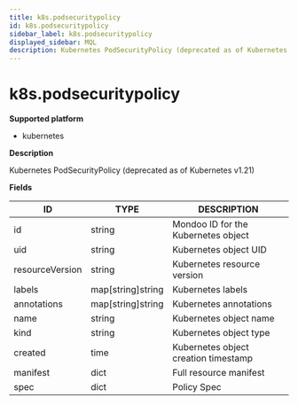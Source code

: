 ```yaml
---
title: k8s.podsecuritypolicy
id: k8s.podsecuritypolicy
sidebar_label: k8s.podsecuritypolicy
displayed_sidebar: MQL
description: Kubernetes PodSecurityPolicy (deprecated as of Kubernetes v1.21)
---
```


# k8s.podsecuritypolicy

**Supported platform**

- kubernetes

**Description**

Kubernetes PodSecurityPolicy (deprecated as of Kubernetes v1.21)

**Fields**

| ID              | TYPE              | DESCRIPTION                          |
| --------------- | ----------------- | ------------------------------------ |
| id              | string            | Mondoo ID for the Kubernetes object  |
| uid             | string            | Kubernetes object UID                |
| resourceVersion | string            | Kubernetes resource version          |
| labels          | map[string]string | Kubernetes labels                    |
| annotations     | map[string]string | Kubernetes annotations               |
| name            | string            | Kubernetes object name               |
| kind            | string            | Kubernetes object type               |
| created         | time              | Kubernetes object creation timestamp |
| manifest        | dict              | Full resource manifest               |
| spec            | dict              | Policy Spec                          |

